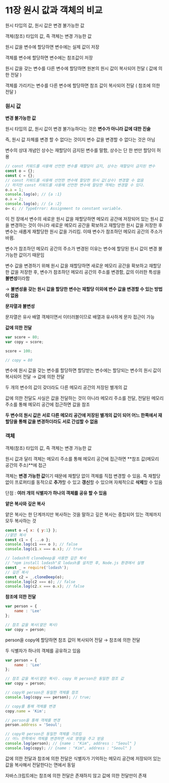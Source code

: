 # 11장 원시 값과 객체의 비교

원시 타입의 값, 원시 값은 변경 불가능한 값

객체(참조) 타입의 값, 즉 객체는 변경 가능한 값

원시 값을 변수에 할당하면 변수에는 실제 값이 저장

객체를 변수에 할당하면 변수에는 참조값이 저장

원시 값을 갖는 변수를 다른 변수에 할당하면 원본의 원시 값이 복사되어 전달 ( 값에 의한 전달 )

객체를 가리키는 변수를 다른 변수에 할당하면 참조 값이 복사되어 전달 ( 참조에 의한 전달 )

### 원시 값

**변경 불가능한 값**

원시 타입의 값, 원시 값이 변경 불가능하다는 것은 **변수가 아니라 값에 대한 진술**

즉, 원시 값 자체를 변경 할 수 없다는 것이지 변수 값을 변경할 수 없다는 것은 아님

변수의 상대 개념인 상수는 재할당이 금지된 변수를 말함, 상수는 단 한 번만 할당이 허용

```jsx
// const 키워드를 사용해 선언한 변수를 재할당이 금지, 상수는 재할당이 금지된 변수
const o = {};
const c = {};
// const 키워드를 사용해 선언한 변수에 할당한 원시 값(상수) 변경할 수 없음
// 하지만 const 키워드를 사용해 선언한 변수에 할당한 객체는 변경할 수 있다.
o.a = 1;
console.log(o); // {a :1}
o.a = 2;
console.log(o); // {a :2}
o= c; // TypeError: Assignment to constant variable.
```

이 전 장에서 변수의 새로운 원시 값을 재할당하면 메모리 공간에 저장되어 있는 원시 값을 변경하는 것이 아니라 새로운 메모리 공간을 확보하고 재할당한 원시 값을 저장한 후 변수는 새롭게 재할당한 원시 값을 가리킴. 이때 변수가 참조하던 메모리 공간의 주소가 바뀜.

변수가 참조하던 메모리 공간의 주소가 변경된 이유는 변수에 할당된 원시 값이 변경 불가능한 값이기 때문임

변수 값을 변경하기 위해 원시 값을 재할당하면 새로운 메모리 공간을 확보하고 재할당한 값을 저장한 후, 변수가 참조하던 메모리 공간의 주소를 변경함, 값의 이러한 특성을 **불변성**이라함

→ **불변성을 갖는 원시 값을 할당한 변수는 재할당 이외에 변수 값을 변경할 수 있는 방법이 없음**

**문자열과 불변성**

문자열은 유사 배열 객체이면서 이터러블이므로 배열과 유사하게 문자 접근이 가능

**값에 의한 전달**

```jsx
var score = 80;
var copy = score;

score = 100;

// copy = 80
```

변수에 원시 값을 갖는 변수를 할당하면 할당받는 변수에는 할당되는 변수의 원시 값이 복사되어 전달 → 값에 의한 전달

두 개의 변수의 값이 갖더라도 다른 메모리 공간의 저장된 별개의 값

값에 의한 전달도 사실은 값을 전달하는 것이 아니라 메모리 주소를 전달, 전달된 메모리 주소를 통해 메모리 공간에 접근하면 값을 참조

**두 변수의 원시 값은 서로 다른 메모리 공간에 저장된 별개의 값이 되어 어느 한쪽에서 재할당을 통해 값을 변경하더라도 서로 간섭할 수 없음**

### 객체

객체(참조) 타입의 값, 즉 객체는 변경 가능한 값

원시 값과 달리 객체는 메모리 주소를 통해 메모리 공간에 접근하면 **참조 값(메모리 공간의 주소)**에 접근

객체는 **변경 가능한 값**이기 때문에 재할당 없이 객체를 직접 변경할 수 있음. 즉 재할당 없이 프로퍼티를 동적으로 **추가**할 수 있고 **갱신**할 수 있으며 자체적으로 **삭제**할 수 있음

단점 : **여러 개의 식별자가 하나의 객체를 공유 할 수 있음**

**얕은 복사와 깊은 복사**

얕은 복사는 한 단계까지만 복사하는 것을 말하고 깊은 복사는 중첩되어 있는 객체까지 모두 복사하는 것

```jsx
const o ={ x: { y:1} };
//얕은 복사
const c1 = { ...o };
console.log(c1 === o ); // false
console.log(c1.x === o.x); // true

// lodash의 cloneDeep을 사용한 깊은 복사
// "npm install lodash"로 lodash를 설치한 후, Node.js 환경에서 실행
const _ = require('lodash');
// 깊은 복사
const c2 = _.cloneDeep(o);
console.log(c2 === o); // false
console.log(c2.x === o.x); // false
```

**참조에 의한 전달**

```jsx
var person = {
	name : 'Lee'
};

// 참조 값을 복사(얕은 복사)
var copy = person;
```

person을 copy에 할당하면 참조 값이 복사되어 전달 → 참조에 의한 전달

두 식별자가 하나의 객체를 공유하고 있음

```jsx
var person = {
	name : 'Lee'
};

// 참조 값을 복사(얕은 복사). copy 와 person은 동일한 참조 값
var copy = person;

// copy와 person은 동일한 객체를 참조
console.log(copy === person); // true;

// copy를 통해 객체를 변경
copy.name = 'Kim';

// person을 통해 객체를 변경
person.address = 'Seoul';

// copy와 person은 동일한 객체를 가르킴
// 어느 한쪽에서 객체를 변경하면 서로 영향을 주고 받음
console.log(person); // {name : "Kim", address : "Seoul" }
console.log(copy); // {name : "Kim", address : "Seoul" }
```

값에 의한 전달과 참조에 의한 전달은 식별자가 기억하는 메모리 공간에 저장되어 있는 값을 복사해서 전달한다는 면에서 동일

자바스크립트에는 참조에 의한 전달은 존재하지 않고 값에 의한 전달만이 존재